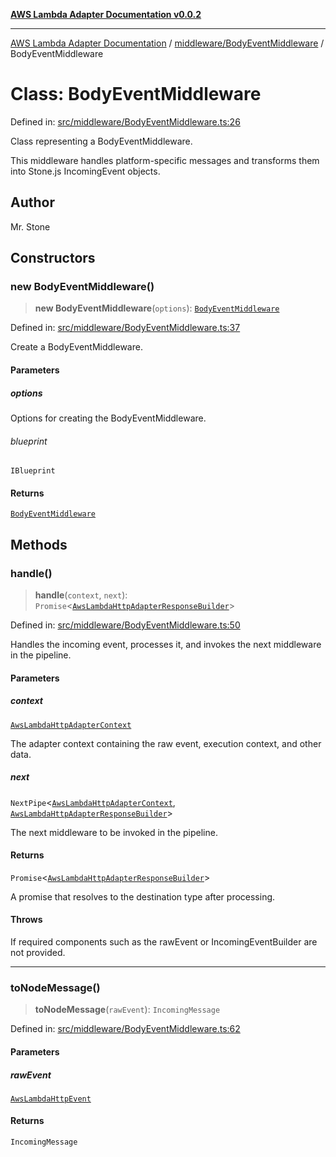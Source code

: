 [**AWS Lambda Adapter Documentation v0.0.2**](../../../README.md)

***

[AWS Lambda Adapter Documentation](../../../modules.md) / [middleware/BodyEventMiddleware](../README.md) / BodyEventMiddleware

# Class: BodyEventMiddleware

Defined in: [src/middleware/BodyEventMiddleware.ts:26](https://github.com/stonemjs/aws-lambda-adapter/blob/9de4b38bb7a5afd4d5599dae1399969698a2422d/src/middleware/BodyEventMiddleware.ts#L26)

Class representing a BodyEventMiddleware.

This middleware handles platform-specific messages and transforms them into Stone.js IncomingEvent objects.

## Author

Mr. Stone

## Constructors

### new BodyEventMiddleware()

> **new BodyEventMiddleware**(`options`): [`BodyEventMiddleware`](BodyEventMiddleware.md)

Defined in: [src/middleware/BodyEventMiddleware.ts:37](https://github.com/stonemjs/aws-lambda-adapter/blob/9de4b38bb7a5afd4d5599dae1399969698a2422d/src/middleware/BodyEventMiddleware.ts#L37)

Create a BodyEventMiddleware.

#### Parameters

##### options

Options for creating the BodyEventMiddleware.

###### blueprint

`IBlueprint`

#### Returns

[`BodyEventMiddleware`](BodyEventMiddleware.md)

## Methods

### handle()

> **handle**(`context`, `next`): `Promise`\<[`AwsLambdaHttpAdapterResponseBuilder`](../../../declarations/type-aliases/AwsLambdaHttpAdapterResponseBuilder.md)\>

Defined in: [src/middleware/BodyEventMiddleware.ts:50](https://github.com/stonemjs/aws-lambda-adapter/blob/9de4b38bb7a5afd4d5599dae1399969698a2422d/src/middleware/BodyEventMiddleware.ts#L50)

Handles the incoming event, processes it, and invokes the next middleware in the pipeline.

#### Parameters

##### context

[`AwsLambdaHttpAdapterContext`](../../../declarations/interfaces/AwsLambdaHttpAdapterContext.md)

The adapter context containing the raw event, execution context, and other data.

##### next

`NextPipe`\<[`AwsLambdaHttpAdapterContext`](../../../declarations/interfaces/AwsLambdaHttpAdapterContext.md), [`AwsLambdaHttpAdapterResponseBuilder`](../../../declarations/type-aliases/AwsLambdaHttpAdapterResponseBuilder.md)\>

The next middleware to be invoked in the pipeline.

#### Returns

`Promise`\<[`AwsLambdaHttpAdapterResponseBuilder`](../../../declarations/type-aliases/AwsLambdaHttpAdapterResponseBuilder.md)\>

A promise that resolves to the destination type after processing.

#### Throws

If required components such as the rawEvent or IncomingEventBuilder are not provided.

***

### toNodeMessage()

> **toNodeMessage**(`rawEvent`): `IncomingMessage`

Defined in: [src/middleware/BodyEventMiddleware.ts:62](https://github.com/stonemjs/aws-lambda-adapter/blob/9de4b38bb7a5afd4d5599dae1399969698a2422d/src/middleware/BodyEventMiddleware.ts#L62)

#### Parameters

##### rawEvent

[`AwsLambdaHttpEvent`](../../../declarations/interfaces/AwsLambdaHttpEvent.md)

#### Returns

`IncomingMessage`
